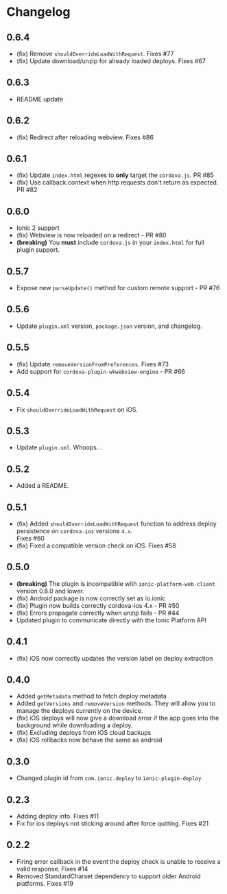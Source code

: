 Changelog
=========

## 0.6.4

* (fix) Remove `shouldOverrideLoadWithRequest`. Fixes #77
* (fix) Update download/unzip for already loaded deploys. Fixes #67

## 0.6.3

* README update

## 0.6.2

* (fix) Redirect after reloading webview. Fixes #86

## 0.6.1

* (fix) Update `index.html` regexes to **only** target the `cordova.js`. PR #85
* (fix) Use callback context when http requests don't return as expected. PR #82

## 0.6.0

* Ionic 2 support
* (fix) Webview is now reloaded on a redirect - PR #80
* **(breaking)** You **must** include `cordova.js` in your `index.html` for full plugin support.

## 0.5.7

* Expose new `parseUpdate()` method for custom remote support - PR #76

## 0.5.6

* Update `plugin.xml` version, `package.json` version, and changelog.

## 0.5.5

* (fix) Update `removeVersionFromPreferences`. Fixes #73
* Add support for `cordova-plugin-wkwebview-engine` - PR #66

## 0.5.4

* Fix `shouldOverrideLoadWithRequest` on iOS.

## 0.5.3

* Update `plugin.xml`.  Whoops...

## 0.5.2

* Added a README.

## 0.5.1

* (fix) Added `shouldOverrideLoadWithRequest` function to address deploy persistence on `cordova-ios` versions `4.x`.  
  Fixes #60
* (fix) Fixed a compatible version check on iOS. Fixes #58

## 0.5.0

* **(breaking)** The plugin is incompatible with `ionic-platform-web-client` version 0.6.0 and lower.
* (fix) Android package is now correctly set as io.ionic
* (fix) Plugin now builds correctly cordova-ios 4.x - PR #50
* (fix) Errors propagate correctly when unzip fails - PR #44
* Updated plugin to communicate directly with the Ionic Platform API

## 0.4.1

* (fix) iOS now correctly updates the version label on deploy extraction

## 0.4.0

* Added `getMetadata` method to fetch deploy metadata
* Added `getVersions` and `removeVersion` methods. They will allow you to manage the deploys currently on the device.
* (fix) iOS deploys will now give a download error if the app goes into the background while downloading a deploy.
* (fix) Excluding deploys from iOS cloud backups
* (fix) iOS rollbacks now behave the same as android


## 0.3.0

* Changed plugin id from `com.ionic.deploy` to `ionic-plugin-deploy`

## 0.2.3

* Adding deploy info. Fixes #11
* Fix for ios deploys not sticking around after force quitting. Fixes #21


## 0.2.2

* Firing error callback in the event the deploy check is unable to receive a valid response. Fixes #14
* Removed StandardCharset dependency to support older Android platforms. Fixes #19
